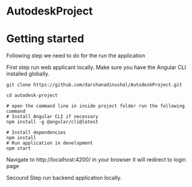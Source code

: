 # AutodeskProject

# Getting started

Following step we need to do for the run the application

First step run web applicant locally.
Make sure you have the Angular CLI installed globally.
```
git clone https://github.com/darshanadinushal/AutodeskProject.git

cd autodesk-project

# open the command line in inside project folder run the following command
# Install Angular CLI if necessary
npm install -g @angular/cli@latest

# Install dependencies
npm install
# Run application in development
npm start
```

Navigate to http://localhost:4200/ in your browser it will redirect to login page

Secound Step run backend application locally.

```



